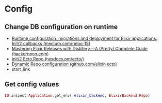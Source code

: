 # Config

## Change DB configuration on runtime

* [Runtime configuration, migrations and deployment for Elixir applications: Init/2 callbacks (medium.com/nebo-15)](https://medium.com/nebo-15/runtime-configuration-migrations-and-deployment-for-elixir-applications-6295b892fa6a#1530)
* [Mastering Elixir Releases with Distillery — A (Pretty) Complete Guide (hackernoon.com)](https://hackernoon.com/mastering-elixir-releases-with-distillery-a-pretty-complete-guide-497546f298bc#93fe)
* [init/2 Ecto.Repo (hexdocs.pm/ecto/)](https://hexdocs.pm/ecto/Ecto.Repo.html#c:init/2)
* [Dynamic Repo configuration (github.com/elixir-ecto)](https://github.com/elixir-ecto/ecto/issues/1964)
* start_link

## Get config values

```ex
IO.inspect Application.get_env(:elixir_backend, ElixirBackend.Repo)
```